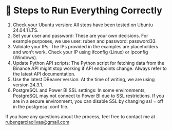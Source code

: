 # :rice_ball: Steps to Run Everything Correctly


1. Check your Ubuntu version: All steps have been tested on Ubuntu 24.04.1 LTS.
2. Set your user and password: These are your own decisions. For example purposes, we use user: ruben and password: password33.
3. Validate your IPs: The IPs provided in the examples are placeholders and won’t work. Check your IP using ifconfig (Linux) or ipconfig (Windows).
4. Update Python API scripts: The Python script for fetching data from the Binance API might stop working if API endpoints change. Always refer to the latest API documentation.
5. Use the latest DBeaver version: At the time of writing, we are using version 24.3.1.
6. PostgreSQL and Power BI SSL settings: In some environments, PostgreSQL may not connect to Power BI due to SSL restrictions. If you are in a secure environment, you can disable SSL by changing ssl = off in the postgresql.conf file.

If you have any questions about the process, feel free to contact me at rubengarciaolivas@gmail.com
